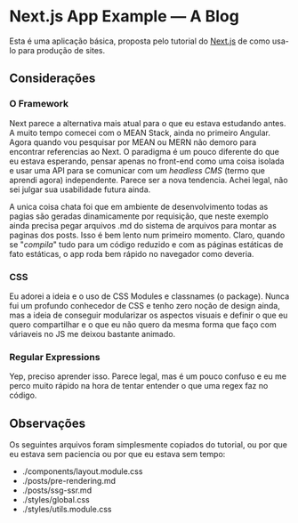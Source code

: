 # Next.js App Example — A Blog

Esta é uma aplicação básica, proposta pelo tutorial do [Next.js](https://nextjs.org/learn) de como usa-lo para produção de sites.

## Considerações

### O Framework

Next parece a alternativa mais atual para o que eu estava estudando antes. A muito tempo comecei com o MEAN Stack, ainda no primeiro Angular. Agora quando vou pesquisar por MEAN ou MERN não demoro para encontrar referencias ao Next. O paradigma é um pouco diferente do que eu estava esperando, pensar apenas no front-end como uma coisa isolada e usar uma API para se comunicar com um *headless CMS* (termo que aprendi agora) independente. Parece ser a nova tendencia. Achei legal, não sei julgar sua usabilidade futura ainda.

A unica coisa chata foi que em ambiente de desenvolvimento todas as pagias são geradas dinamicamente por requisição, que neste exemplo ainda precisa pegar arquivos .md do sistema de arquivos para montar as paginas dos posts. Isso é bem lento num primeiro momento. Claro, quando se "*compila*" tudo para um código reduzido e com as páginas estáticas de fato estáticas, o app roda bem rápido no navegador como deveria.

### CSS

Eu adorei a ideia e o uso de CSS Modules e classnames (o package). Nunca fui um profundo conhecedor de CSS e tenho zero noção de design ainda, mas a ideia de conseguir modularizar os aspectos visuais e definir o que eu quero compartilhar e o que eu não quero da mesma forma que faço com váriaveis no JS me deixou bastante animado.

### Regular Expressions

Yep, preciso aprender isso. Parece legal, mas é um pouco confuso e eu me perco muito rápido na hora de tentar entender o que uma regex faz no código.

## Observações

Os seguintes arquivos foram simplesmente copiados do tutorial, ou por que eu estava sem paciencia ou por que eu estava sem tempo:

* ./components/layout.module.css
* ./posts/pre-rendering.md
* ./posts/ssg-ssr.md
* ./styles/global.css
* ./styles/utils.module.css
